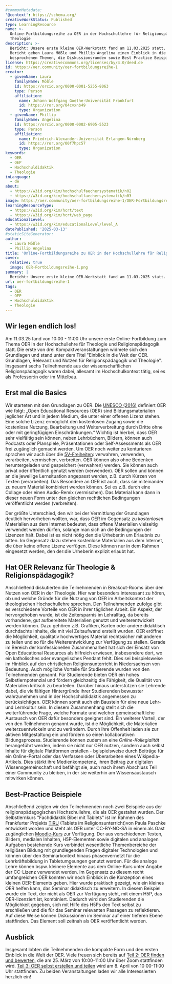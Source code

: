 ```yaml
---
#commonMetadata:
'@context': https://schema.org/
creativeWorkStatus: Published
type: LearningResource
name: >-
  Online-Fortbildungsreihe zu OER in der Hochschullehre für Religionspädagogik &
  Theologie
description: >-
  Bericht: Unsere erste kleine OER-Werkstatt fand am 11.03.2025 statt. In diesem
  Bericht geben Laura Mößle und Phillip Angelina einen Einblick in die
  besprochenen Themen, die Diskussionsrunden sowie Best Practice Beispiele. 
license: https://creativecommons.org/licenses/by/4.0/deed.de
id: https://oer.community/oer-fortbildungsreihe-1
creator:
  - givenName: Laura
    familyName: Mößle
    id: https://orcid.org/0000-0001-5255-8063
    type: Person
    affiliation:
      name: Johann Wolfgang Goethe-Universität Frankfurt
      id: https://ror.org/04cvxnb49
      type: Organization
  - givenName: Phillip
    familyName: Angelina
    id: https://orcid.org/0000-0002-6905-5523
    type: Person
    affiliation:
      name: Friedrich-Alexander-Universität Erlangen-Nürnberg
      id: https://ror.org/00f7hpc57
      type: Organization
keywords:
  - OER
  - OEP
  - Hochschuldidaktik
  - Theologie
inLanguage:
  - de
about:
  - https://w3id.org/kim/hochschulfaechersystematik/n02
  - https://w3id.org/kim/hochschulfaechersystematik/n03
image: https://oer.community/oer-fortbildungsreihe-1/OER-Fortbildungsreihe-1.png
learningResourceType:
  - https://w3id.org/kim/hcrt/text
  - https://w3id.org/kim/hcrt/web_page
educationalLevel:
  - https://w3id.org/kim/educationalLevel/level_A
datePublished: '2025-03-13'
#staticSiteGenerator:
author:
  - Laura Mößle
  - Phillip Angelina
title: 'Online-Fortbildungsreihe zu OER in der Hochschullehre für Religionspädagogik & Theologie'
cover:
  relative: true
  image: OER-Fortbildungsreihe-1.png
summary: |
  Bericht: Unsere erste kleine OER-Werkstatt fand am 11.03.2025 statt. In diesem Bericht geben Laura Mößle und Phillip Angelina einen Einblick in die besprochenen Themen, die Diskussionsrunden sowie Best Practice Beispiele. 
url: oer-fortbildungsreihe-1
tags:
  - OER
  - OEP
  - Hochschuldidaktik
  - Theologie
---
```


## Wir legen endlich los!

Am 11.03.25 fand von 10:00 - 11:00 Uhr unsere erste Online-Fortbildung zum Thema OER in der Hochschullehre für Theologie und Religionspädagogik statt. Die erste von drei Kompaktveranstaltungen widmete sich den Grundlagen und stand unter dem Titel "Einblick in die Welt der OER. Grundlagen, Relevanz und Nutzen für Religionspädagogik und Theologie".
Insgesamt sechs Teilnehmende aus der wissenschaftlichen Religionspädagogik waren dabei, allesamt im Hochschulkontext tätig, sei es als Professor:in oder im Mittelbau.

## Erst mal die Basics

Wir starteten mit den Grundlagen zu OER. Die [UNESCO (2016)]((https://www.unesco.de/bildung/open-educational-resources)) definiert OER wie folgt:
„Open Educational Resources (OER) sind Bildungsmaterialien jeglicher Art und in jedem Medium, die unter einer offenen Lizenz stehen. Eine solche Lizenz ermöglicht den kostenlosen Zugang sowie die kostenlose Nutzung, Bearbeitung und Weiterverbreitung durch Dritte ohne oder mit geringfügigen Einschränkungen.“
Wichtig ist hierbei, dass OER sehr vielfältig sein können, neben Lehrbüchern, Bildern, können auch Podcasts oder Planspiele, Präsentationen oder Self-Assessments als OER frei zugänglich gemacht werden.
Um OER noch weiter zu konturieren sprachen wir auch über die [5V-Freiheiten](https://open-educational-resources.de/5rs-auf-deutsch/): verwahren, verwenden, verarbeiten, vermischen, verbreiten. OER können also ohne Bedenken heruntergeladen und gespeichert (verwahren) werden. Sie können auch privat oder öffentlich genutzt werden (verwenden). OER sollen und können an die jeweilige Lernsituation angepasst werden, z.B. durch Kürzen von Texten (verarbeiten). Das Besondere an OER ist auch, dass sie miteinander zu neuem Material kombiniert werden können. Sei es z.B. durch eine Collage oder einen Audio-Remix (vermischen). Das Material kann dann in dieser neuen Form unter den gleichen rechtlichen Bedingungen veröffentlicht werden (verbreiten).

Der größte Unterschied, den wir bei der Vermittlung der Grundlagen deutlich hervorheben wollten, war, dass OER im Gegensatz zu *kostenlosen* Materialien aus dem Internet bedeutet, dass offene Materialien vielseitig verwendet werden dürfen, solange man sich an die Bedingungen der Lizenzen hält. Dabei ist es nicht nötig den:die Urheber:in um Erlaubnis zu bitten. Im Gegensatz dazu stehen kostenlose Materialien aus dem Internet, die über keine offene Lizenz verfügen. Diese können nur in dem Rahmen eingesetzt werden, den der:die Urheberin explizit erlaubt hat.

## Hat OER Relevanz für Theologie & Religionspädagogik?

Anschließend diskutierten die Teilnehmenden in Breakout-Rooms über den Nutzen von OER in der Theologie. Hier war besonders interessant zu hören, ob und welche Gründe für die Nutzung von OER im Arbeitskontext der theologischen Hochschullehre sprechen.
Den Teilnehmenden zufolge gibt es verschiedene Vorteile von OER in ihrer täglichen Arbeit. Ein Aspekt, der hervorgehoben wurde, ist die Zeitersparnis im Lehralltag, da bereits vorhandene, gut aufbereitete Materialien genutzt und weiterentwickelt werden können. Dazu gehören z.B. Grafiken, Karten oder andere didaktisch durchdachte Inhalte, die mit viel Zeitaufwand erstellt wurden. OER eröffnet die Möglichkeit, qualitativ hochwertiges Material rechtssicher mit anderen zu teilen und so für die Weiterentwicklung zur Verfügung zu stellen. Gerade im Bereich der konfessionellen Zusammenarbeit hat sich der Einsatz von Open Educational Resources als hilfreich erwiesen, insbesondere dort, wo ein katholisches oder evangelisches Pendant fehlt. Dies sei beispielsweise im Hinblick auf den christlichen Religionsunterricht in Niedersachsen von Bedeutung.
Auch mögliche Vorteile für Studierende wurden von den Teilnehmenden genannt. Für Studierende bieten OER ein hohes Selbstlernpotenzial und fördern gleichzeitig die Fähigkeit, die Qualität von Materialien kritisch zu beurteilen. Darüber hinaus unterstützen sie Lehrende dabei, die vielfältigen Hintergründe ihrer Studierenden bewusster wahrzunehmen und in der Hochschuldidaktik angemessen zu berücksichtigen. OER können somit auch ein Baustein für eine neue Lehr- und Lernkultur sein. In diesem Zusammenhang stellt sich die weiterführende Frage, welche Formate und welcher gemeinschaftliche Austausch von OER dafür besonders geeignet sind.
Ein weiterer Vorteil, der von den Teilnehmern genannt wurde, ist die Möglichkeit, die Materialien weiterzuentwickeln und zu verändern. Durch ihre Offenheit laden sie zur aktiven Mitgestaltung ein und fördern so einen kollaborativen Bildungsprozess. Studierende können zudem an eine *Online-Kollegialität* herangeführt werden, indem sie nicht nur OER nutzen, sondern auch selbst Inhalte für digitale Plattformen erstellen - beispielsweise durch Beiträge für ein Online-Portal oder das Verfassen oder Überarbeiten eines Wikipedia-Artikels. Dies stärkt ihre Medienkompetenz, ihren Beitrag zur digitalen Wissensgemeinschaft und befähigt sie, auch nach ihrem Abschluss Teil einer Community zu bleiben, in der sie weiterhin am Wissensaustausch mitwirken können.  

## Best-Practice Beispiele

Abschließend zeigten wir den Teilnehmenden noch zwei Beispiele aus der religionspädagogischen Hochschullehre, die als OER gestaltet wurden.
Der Selbstlernkurs "Fachdidaktik Bibel mit Tablets" ist im Rahmen des Frankfurter Projekts [TiRU](https://www.uni-frankfurt.de/133803251/Forschungsprojekte_Religionspädagogik#a_0d817d3d-60a14121) (Tablets im Religionsunterricht)von Paula Paschke entwickelt worden und steht als OER unter CC-BY-NC-SA in einem als Gast zugänglichen [Moodle-Kurs](https://moodle-connect.s.studiumdigitale.uni-frankfurt.de/moodle/course/view.php?id=39) zur Verfügung. Der aus verschiedenen Texten, Bildern, medialen Inhalten, H5P-Elementen sowie digitalen und analogen Aufgaben bestehende Kurs verbindet wesentliche Themenbereiche der religiösen Bildung mit grundlegenden Fragen digitaler Technologien und können über den Seminarkontext hinaus phasenvernetzt für die Lehrkräftebildung in Tabletumgeungen genutzt werden. Für die analoge Lehre können bspw. kleinere Elemente aus dem Online-Kurs unter Angabe der CC-Lizenz verwendet werden.
Im Gegensatz zu diesem recht umfangreichen OER konnten wir noch Einblick in die Konzeption eines kleinen OER-Elements geben. Hier wurde praktisch gezeigt, wie ein kleines OER helfen kann, das Seminar didaktisch zu erweitern. In diesem Beispiel wurde ein Text, der nicht als OER zur Verfügung steht, mit einem H5P, das OER-lizenziert ist, kombiniert. Dadurch wird den Studierenden die Möglichkeit gegeben, sich mit Hilfe des H5Ps den Text selbst zu erschließen und die für das Seminar relevanten Passagen zu reflektieren. Auf diese Weise können Diskussionen im Seminar auf einer tieferen Ebene stattfinden. Das Element soll zeitnah als OER veröffentlicht werden.

## Ausblick

Insgesamt lobten die Teilnehmenden die kompakte Form und den ersten Einblick in die Welt der OER.  Viele freuen sich bereits auf [Teil 2: OER finden und bewerten](https://relilab.org/oer-werkstatt-fuer-hochschulen-oer-finden-und-bewerten/), die am 25. März von 10:00-11:00 Uhr über Zoom stattfinden wird.
[Teil 3: OER selbst erstellen und teilen](https://relilab.org/oer-werkstatt-fuer-hochschulen-oer-selbst-erstellen-und-teilen/) wird am 8. April von 10:00-11:00 Uhr stattfinden. Zu beiden Veranstaltungen laden wir alle Interessierten herzlich ein!
